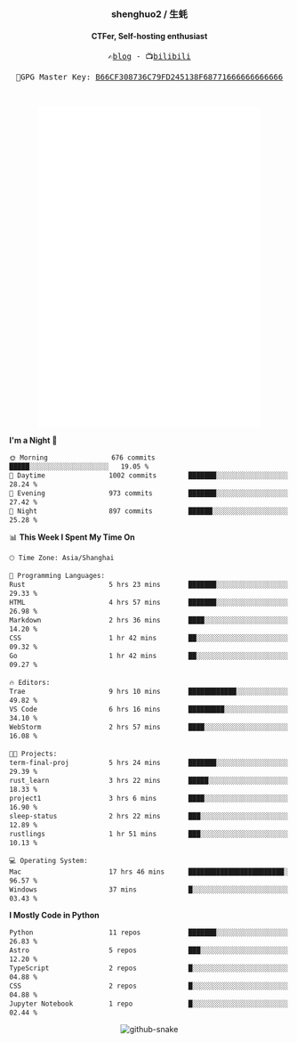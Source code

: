 <h3 align="center"> shenghuo2 / 生蚝 </h3>
<h4 align="center" >CTFer, Self-hosting enthusiast</h3>


<p align="center">
  <samp>
    ✍️<a href="https://blog.shenghuo2.top/">blog</a> -
    📺<a href="https://space.bilibili.com/85894935">bilibili</a>
  </samp>
</p>
<p align="center">
  <samp>
     🔐GPG Master Key: <a align="center" href="https://github.com/shenghuo2.gpg">B66CF308736C79FD245138F68771666666666666</a>
  </samp>
</p>
<br>
<p align="center">
  <a href="https://github.com/shenghuo2">
    <img width="400" align="top" src="https://github.com/shenghuo2/shenghuo2/blob/main/metrics.left.svg" />
  </a>
  <a href="https://github.com/shenghuo2">
    <img width="400" align="top" src="https://github.com/shenghuo2/shenghuo2/blob/main/metrics.right.svg" />
  </a>
</p>


<!--START_SECTION:waka-->
**I'm a Night 🦉** 

```text
🌞 Morning                676 commits         █████░░░░░░░░░░░░░░░░░░░░   19.05 % 
🌆 Daytime                1002 commits        ███████░░░░░░░░░░░░░░░░░░   28.24 % 
🌃 Evening                973 commits         ███████░░░░░░░░░░░░░░░░░░   27.42 % 
🌙 Night                  897 commits         ██████░░░░░░░░░░░░░░░░░░░   25.28 % 
```


📊 **This Week I Spent My Time On** 

```text
🕑︎ Time Zone: Asia/Shanghai

💬 Programming Languages: 
Rust                     5 hrs 23 mins       ███████░░░░░░░░░░░░░░░░░░   29.33 % 
HTML                     4 hrs 57 mins       ███████░░░░░░░░░░░░░░░░░░   26.98 % 
Markdown                 2 hrs 36 mins       ████░░░░░░░░░░░░░░░░░░░░░   14.20 % 
CSS                      1 hr 42 mins        ██░░░░░░░░░░░░░░░░░░░░░░░   09.32 % 
Go                       1 hr 42 mins        ██░░░░░░░░░░░░░░░░░░░░░░░   09.27 % 

🔥 Editors: 
Trae                     9 hrs 10 mins       ████████████░░░░░░░░░░░░░   49.82 % 
VS Code                  6 hrs 16 mins       █████████░░░░░░░░░░░░░░░░   34.10 % 
WebStorm                 2 hrs 57 mins       ████░░░░░░░░░░░░░░░░░░░░░   16.08 % 

🐱‍💻 Projects: 
term-final-proj          5 hrs 24 mins       ███████░░░░░░░░░░░░░░░░░░   29.39 % 
rust_learn               3 hrs 22 mins       █████░░░░░░░░░░░░░░░░░░░░   18.33 % 
project1                 3 hrs 6 mins        ████░░░░░░░░░░░░░░░░░░░░░   16.90 % 
sleep-status             2 hrs 22 mins       ███░░░░░░░░░░░░░░░░░░░░░░   12.89 % 
rustlings                1 hr 51 mins        ███░░░░░░░░░░░░░░░░░░░░░░   10.13 % 

💻 Operating System: 
Mac                      17 hrs 46 mins      ████████████████████████░   96.57 % 
Windows                  37 mins             █░░░░░░░░░░░░░░░░░░░░░░░░   03.43 % 
```

**I Mostly Code in Python** 

```text
Python                   11 repos            ███████░░░░░░░░░░░░░░░░░░   26.83 % 
Astro                    5 repos             ███░░░░░░░░░░░░░░░░░░░░░░   12.20 % 
TypeScript               2 repos             █░░░░░░░░░░░░░░░░░░░░░░░░   04.88 % 
CSS                      2 repos             █░░░░░░░░░░░░░░░░░░░░░░░░   04.88 % 
Jupyter Notebook         1 repo              █░░░░░░░░░░░░░░░░░░░░░░░░   02.44 % 
```




<!--END_SECTION:waka-->


<div align="center">
  <picture>
    <source media="(prefers-color-scheme: dark)" srcset="https://gist.githubusercontent.com/shenghuo2/bfce20b14ab0484cef03bae6e60e0b3a/raw/github-snake-dark.svg" />
    <source media="(prefers-color-scheme: light)" srcset="https://gist.githubusercontent.com/shenghuo2/bfce20b14ab0484cef03bae6e60e0b3a/raw/github-snake.svg" />
    <img alt="github-snake" src="https://gist.githubusercontent.com/shenghuo2/bfce20b14ab0484cef03bae6e60e0b3a/raw/github-snake.svg" />
  </picture>
</div>

<!--
**shenghuo2/shenghuo2** is a ✨ _special_ ✨ repository because its `README.md` (this file) appears on your GitHub profile.

Here are some ideas to get you started:

- 🔭 I’m currently working on ...
- 🌱 I’m currently learning ...
- 👯 I’m looking to collaborate on ...
- 🤔 I’m looking for help with ...
- 💬 Ask me about ...
- 📫 How to reach me: ...
- 😄 Pronouns: ...
- ⚡ Fun fact: ...
-->
